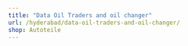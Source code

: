 ```yaml
---
title: "Data Oil Traders and oil changer"
url: /hyderabad/data-oil-traders-and-oil-changer/
shop: Autoteile
---
```

